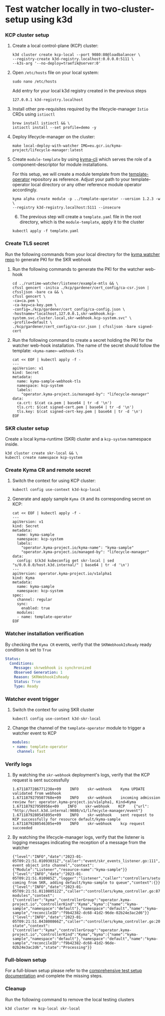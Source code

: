 # Test watcher locally in two-cluster-setup using k3d

### KCP cluster setup

1. Create a local control-plane (KCP) cluster:
   ```shell
   k3d cluster create kcp-local --port 9080:80@loadbalancer \
   --registry-create k3d-registry.localhost:0.0.0.0:5111 \
   --k3s-arg '--no-deploy=traefik@server:0'
   ```

2. Open `/etc/hosts` file on your local system:
   ```shell
   sudo nano /etc/hosts
   ```
   Add entry for your local k3d registry created in the previous steps
   ```
   127.0.0.1 k3d-registry.localhost
   ```

3. Install other pre-requisites required by the lifecycle-manager
   `Istio` CRDs using `istioctl`
   ```shell
   brew install istioctl && \
   istioctl install --set profile=demo -y
   ```

4. Deploy lifecycle-manager on the cluster:
   ```shell
   make local-deploy-with-watcher IMG=eu.gcr.io/kyma-project/lifecycle-manager:latest
   ```

5. Create `module-template` by using [kyma-cli](https://github.com/kyma-project/cli)
   which serves the role of a component-descriptor for module installations.

   For this setup, we will create a module template from
   the [template-operator](https://github.com/kyma-project/template-operator) repository as reference. Adjust your path
   to your template-operator local directory or any other reference module operator accordingly.

   ```shell
   kyma alpha create module -p ../template-operator --version 1.2.3 -w \
   --registry k3d-registry.localhost:5111 --insecure
   ```
   6. The previous step will create a `template.yaml` file in the root directory, which is the `module-template`, apply it
      to the cluster
   ```shell
   kubectl apply -f template.yaml
   ```

### Create TLS secret

Run the following commands from your local directory for
the [kyma watcher repo](https://github.com/kyma-project/runtime-watcher) to generate PKI for the SKR webhook

1. Run the following commands to generate the PKI for the watcher web-hook
   ```shell
   cd ../runtime-watcher/listener/example-mtls && \
   cfssl gencert -initca ./kcp/gardener/cert_config/ca-csr.json | cfssljson -bare ca && \
   cfssl gencert \
   -ca=ca.pem \
   -ca-key=ca-key.pem \
   -config=./kcp/gardener/cert_config/ca-config.json \
   -hostname="localhost,127.0.0.1,skr-webhook.kcp-system.svc.cluster.local,skr-webhook.kcp-system.svc" \
   -profile=default \
   ./kcp/gardener/cert_config/ca-csr.json | cfssljson -bare signed-cert
   ```
2. Run the following command to create a secret holding the PKI for the watcher web-hook installation. 
The name of the secret should follow the template: `<kyma-name>-webhook-tls`
   ```shell
   cat << EOF | kubectl apply -f -
   ---
   apiVersion: v1
   kind: Secret
   metadata:
     name: kyma-sample-webhook-tls
     namespace: kcp-system
     labels:
       "operator.kyma-project.io/managed-by": "lifecycle-manager"
   data:
     ca.crt: $(cat ca.pem | base64 | tr -d '\n')
     tls.crt: $(cat signed-cert.pem | base64 | tr -d '\n')
     tls.key: $(cat signed-cert-key.pem | base64 | tr -d '\n')
   EOF
   ```

### SKR cluster setup

Create a local kyma-runtime (SKR) cluster and a `kcp-system` namespace inside.

   ```shell
   k3d cluster create skr-local && \
   kubectl create namespace kcp-system
   ```

### Create Kyma CR and remote secret

1. Switch the context for using KCP cluster:
   ```shell
   kubectl config use-context k3d-kcp-local
   ```
2. Generate and apply sample `Kyma CR` and its corresponding secret on KCP:
   ```shell
   cat << EOF | kubectl apply -f -
   ---
   apiVersion: v1
   kind: Secret
   metadata:
     name: kyma-sample
     namespace: kcp-system
     labels:
       "operator.kyma-project.io/kyma-name": "kyma-sample"
       "operator.kyma-project.io/managed-by": "lifecycle-manager"
   data:
     config: $(k3d kubeconfig get skr-local | sed "s/0.0.0.0/host.k3d.internal/" | base64 | tr -d '\n')
   ---
   apiVersion: operator.kyma-project.io/v1alpha1
   kind: Kyma
   metadata:
     name: kyma-sample
     namespace: kcp-system
   spec:
     channel: regular
     sync:
       enabled: true
     modules:
     - name: template-operator
   EOF
   ```

### Watcher installation verification

By checking the `Kyma CR` events, verify that the `SKRWebhookIsReady` ready condition is set to `True`

```yaml
Status:
  Conditions:
    Message: skrwebhook is synchronized
    Observed Generation: 1
    Reason: SKRWebhookIsReady
    Status: True
    Type: Ready
```

### Watcher event trigger

1. Switch the context for using SKR cluster
   ```shell
   kubectl config use-context k3d-skr-local
   ```
2. Change the channel of the `template-operator` module to trigger a watcher event to KCP
   ```yaml
   modules:
   - name: template-operator
     channel: fast
   ```

### Verify logs

1. By watching the `skr-webhook` deployment's logs, verify that the KCP request is sent successfully
   ```log
   1.6711877286771238e+09    INFO    skr-webhook    Kyma UPDATE validated from webhook 
   1.6711879279507768e+09    INFO    skr-webhook    incoming admission review for: operator.kyma-project.io/v1alpha1, Kind=Kyma 
   1.671187927950956e+09    INFO    skr-webhook    KCP    {"url": "http://host.k3d.internal:9080/v1/lifecycle-manager/event"} 
   1.6711879280545895e+09    INFO    skr-webhook    sent request to KCP successfully for resource default/kyma-sample 
   1.6711879280546305e+09    INFO    skr-webhook    kcp request succeeded
   ```
2. By watching the lifecycle-manager logs, verify that the listener is logging messages indicating the reception of a
   message from the watcher
   ```log
   {"level":"INFO","date":"2023-01-05T09:21:51.01093031Z","caller":"event/skr_events_listener.go:111","msg":"dispatched event object into channel","context":{"Module":"Listener","resource-name":"kyma-sample"}}
   {"level":"INFO","date":"2023-01-05T09:21:51.010985Z","logger":"listener","caller":"controllers/setup.go:100","msg":"event coming from SKR, adding default/kyma-sample to queue","context":{}}                                                                            
   {"level":"INFO","date":"2023-01-05T09:21:51.011080512Z","caller":"controllers/kyma_controller.go:87","msg":"reconciling modules","context":{"controller":"kyma","controllerGroup":"operator.kyma-project.io","controllerKind":"Kyma","kyma":{"name":"kyma-sample","namespace":"default"},"namespace":"default","name":"kyma-sample","reconcileID":"f9b42382-dc68-41d2-96de-02b24e3ac2d6"}}
   {"level":"INFO","date":"2023-01-05T09:21:51.043800866Z","caller":"controllers/kyma_controller.go:206","msg":"syncing state","context":{"controller":"kyma","controllerGroup":"operator.kyma-project.io","controllerKind":"Kyma","kyma":{"name":"kyma-sample","namespace":"default"},"namespace":"default","name":"kyma-sample","reconcileID":"f9b42382-dc68-41d2-96de-02b24e3ac2d6","state":"Processing"}}
   ```

### Full-blown setup

For a full-blown setup please refer to the [comprehensive test setup documentation](creating-test-environment.md) and
complete the missing steps.

### Cleanup

Run the following command to remove the local testing clusters

```shell
k3d cluster rm kcp-local skr-local
```
